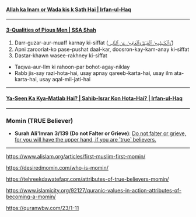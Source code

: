 #### [Allah ka Inam or Wada kis k Sath Hai | Irfan-ul-Haq](https://www.youtube.com/watch?v=2PmI_dWq48M)

***

#### [3-Qualities of Pious Men | SSA Shah](https://www.youtube.com/watch?v=Ye5ijz8oigA)
1. Darr-guzar-aur-muaff karnay ki-siffat ([وَٱلْكَـٰظِمِينَ ٱلْغَيْظَ وَٱلْعَافِينَ عَنِ ٱلنَّاسِ ۗ](https://quranwbw.com/3/134))
2. Apni zarooriat-ko pase-pushat daal-kar, doosron-kay-kam-anay ki-siffat
3. Dastar-khawn wasee-rakhney ki-siffat
* Taqwa-aur-Ilm ki rahoon-par bohot-agay-niklay
* Rabb jis-say razi-hota-hai, usay apnay qareeb-karta-hai, usay ilm ata-karta-hai, usay aqal-mil-jati-hai

***

#### [Ya-Seen Ka Kya-Matlab Hai? | Sahib-Israr Kon Hota-Hai? | Irfan-ul-Haq](https://www.youtube.com/watch?v=Y9am2W3fHIc)

***

### Momin (TRUE Believer)
* __Surah Ali'Imran 3/139 (Do not Falter or Grieve)__: [Do not falter or grieve, for you will have the upper hand, if you are ˹true˺ believers.](https://quranwbw.com/3/139)

***

https://www.alislam.org/articles/first-muslim-first-momin/

https://desiredmomin.com/who-is-momin/

https://tehreekdawatefaqr.com/attributes-of-true-believers-momin/

https://www.islamicity.org/92127/quranic-values-in-action-attributes-of-becoming-a-momin/

https://quranwbw.com/23/1-11
